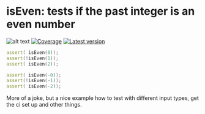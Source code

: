 # isEven: tests if the past integer is an even number

![alt text](https://travis-ci.org/burner/iseven.svg)
[![Coverage](https://codecov.io/gh/burner/iseven/branch/master/graph/badge.svg)](https://codecov.io/gh/burner/iseven)
[![Latest version](https://img.shields.io/dub/v/dscanner.svg)](http://code.dlang.org/packages/iseven)


```d
assert( isEven(0));
assert(!isEven(1));
assert( isEven(2));

assert( isEven(-0));
assert(!isEven(-1));
assert( isEven(-2));
```

More of a joke, but a nice example how to test with different input types,
get the ci set up and other things.
